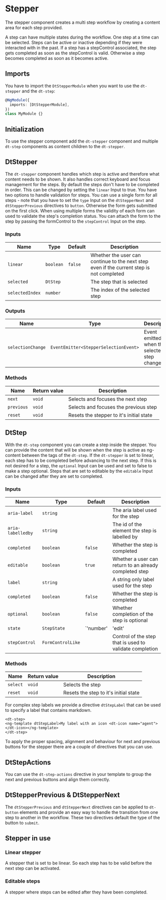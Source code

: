 # Stepper

The stepper component creates a multi step workflow by creating a content area
for each step provided.

<docs-source-example example="StepperDefaultExample" fullwidth="true"></docs-source-example>

A step can have multiple states during the workflow. One step at a time can be
selected. Steps can be active or inactive depending if they were interacted with
in the past. If a step has a stepControl associated, the step gets completed as
soon as the stepControl is valid. Otherwise a step becomes completed as soon as
it becomes active.

## Imports

You have to import the `DtStepperModule` when you want to use the `dt-stepper`
and the `dt-step`:

```typescript
@NgModule({
  imports: [DtStepperModule],
})
class MyModule {}
```

## Initialization

To use the stepper component add the `dt-stepper` component and multiple
`dt-step` components as content children to the `dt-stepper`.

## DtStepper

The `dt-stepper` component handles which step is active and therefore what
content needs to be shown. It also handles correct keyboard and focus management
for the steps. By default the steps don't have to be completed in order. This
can be changed by setting the `linear` Input to true. You have two options to
handle validation for steps. You can use a single form for all steps - note that
you have to set the `type` Input on the `dtStepperNext` and `dtStepperPrevious`
directives to `button`. Otherwise the form gets submitted on the first click.
When using multiple forms the validity of each form can used to validate the
step's completion status. You can attach the form to the step by passing the
formControl to the `stepControl` Input on the step.

### Inputs

| Name            | Type      | Default | Description                                                                              |
| --------------- | --------- | ------- | ---------------------------------------------------------------------------------------- |
| `linear`        | `boolean` | `false` | Whether the user can continue to the next step even if the current step is not completed |
| `selected`      | `DtStep`  |         | The step that is selected                                                                |
| `selectedIndex` | `number`  |         | The index of the selected step                                                           |

### Outputs

| Name              | Type                                  | Description                                  |
| ----------------- | ------------------------------------- | -------------------------------------------- |
| `selectionChange` | `EventEmitter<StepperSelectionEvent>` | Event emitted when the selected step changed |

### Methods

| Name       | Return value | Description                              |
| ---------- | ------------ | ---------------------------------------- |
| `next`     | `void`       | Selects and focuses the next step        |
| `previous` | `void`       | Selects and focuses the previous step    |
| `reset`    | `void`       | Resets the stepper to it's initial state |

## DtStep

With the `dt-step` component you can create a step inside the stepper. You can
provide the content that will be shown when the step is active as ng-content
between the tags of the `dt-step`. If the `dt-stepper` is set to linear, each
step has to be completed before advancing to the next step. If this is not
desired for a step, the `optional` Input can be used and set to false to make a
step optional. Steps that are set to editable by the `editable` Input can be
changed after they are set to completed.

### Inputs

| Name              | Type              | Default                                         | Description                                             |
| ----------------- | ----------------- | ----------------------------------------------- | ------------------------------------------------------- |
| `aria-label`      | `string`          |                                                 | The aria label used for the step                        |
| `aria-labelledby` | `string`          |                                                 | The id of the element the step is labelled by           |
| `completed`       | `boolean`         | `false`                                         | Whether the step is completed                           |
| `editable`        | `boolean`         | `true`                                          | Whether a user can return to an already completed step  |
| `label`           | `string`          |                                                 | A string only label used for the step                   |
| `completed`       | `boolean`         | `false`                                         | Whether the step is completed                           |
| `optional`        | `boolean`         | `false`                                         | Whether completion of the step is optional              |
| `state`           | `StepState`       | `'number' | 'edit' | 'done' | 'error' | string` | State of the step                                       |
| `stepControl`     | `FormControlLike` |                                                 | Control of the step that is used to validate completion |

### Methods

| Name     | Return value | Description                           |
| -------- | ------------ | ------------------------------------- |
| `select` | `void`       | Selects the step                      |
| `reset`  | `void`       | Resets the step to it's initial state |

For complex step labels we provide a directive `dtStepLabel` that can be used to
specify a label that contains markdown.

```
<dt-step>
<ng-template dtStepLabel>My label with an icon <dt-icon name="agent"></dt-icon></ng-template>
</dt-step>
```

To apply the proper spacing, alignment and behaviour for next and previous
buttons for the stepper there are a couple of directives that you can use.

## DtStepActions

You can use the `dt-step-actions` directive in your template to group the next
and previous buttons and align them correctly.

## DtStepperPrevious & DtStepperNext

The `dtStepperPrevious` and `dtStepperNext` directives can be applied to
`dt-button` elements and provide an easy way to handle the transition from one
step to another in the workflow. These two directives default the type of the
button to `submit`.

## Stepper in use

### Linear stepper

A stepper that is set to be linear. So each step has to be valid before the next
step can be activated.

<docs-source-example example="StepperLinearExample" fullwidth="true"></docs-source-example>

### Editable steps

A stepper where steps can be edited after they have been completed.

<docs-source-example example="StepperEditableExample" fullwidth="true"></docs-source-example>
